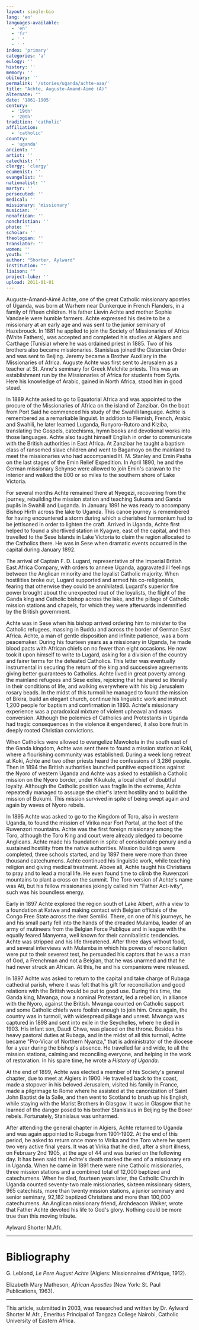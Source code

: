 ```yaml
---
layout: single-bio
lang: 'en'
languages-available:
  - 'en'
  - 'fr'
  - ' '
  - ' '
index: 'primary'
categories: 'a'
eulogy: ''
history: ''
memory: ''
obituary: ''
permalink: '/stories/uganda/achte-aaa/'
title: "Achte, Auguste-Amand-Aimé (A)"
alternate: ""
date: '1861-1905'
century:
  - '19th'
  - '20th'
tradition: 'catholic'
affiliation:
  - 'catholic'
country:
  - 'uganda'
ancient: ''
artist: ''
catechist: ''
clergy: 'clergy'
ecumenist: ''
evangelist: ''
nationalist: ''
martyr: ''
persecuted: ''
medical: ''
missionary: 'missionary'
musician: ''
nonafrican: ''
nonchristian: ''
photo: ''
scholar: ''
theologian: ''
translator: ''
women: ''
youth: ''
author: "Shorter, Aylward"
institution: ""
liaison: ""
project-luke: ''
upload: 2011-01-01
---
```




Auguste-Amand-Aim&eacute; Achte, one of the great Catholic missionary apostles of Uganda, was born at Warhem near Dunkerque in French Flanders, in a family of fifteen children. His father Lievin Achte and mother Sophie Vandaele were humble farmers. Achte expressed his desire to be a missionary at an early age and was sent to the junior seminary of Hazebrouck. In 1881 he applied to join the Society of Missionaries of Africa (White Fathers), was accepted and completed his studies at Algiers and Carthage (Tunisia) where he was ordained priest in 1885. Two of his brothers also became missionaries. Stanislaus joined the Cistercian Order and was sent to Beijing. Jeremy became a Brother Auxiliary in the Missionaries of Africa. Auguste Achte was first sent to Jerusalem as a teacher at St. Anne's seminary for Greek Melchite priests. This was an establishment run by the Missionaries of Africa for students from Syria. Here his knowledge of Arabic, gained in North Africa, stood him in good stead.

In 1889 Achte asked to go to Equatorial Africa and was appointed to the procure of the Missionaries of Africa on the island of Zanzibar. On the boat from Port Said he commenced his study of the Swahili language. Achte is remembered as a remarkable linguist. In addition to Flemish, French, Arabic and Swahili, he later learned Luganda, Runyoro-Rutoro and Kiziba, translating the Gospels, catechisms, hymn books and devotional works into those languages. Achte also taught himself English in order to communicate with the British authorities in East Africa. At Zanzibar he taught a baptism class of ransomed slave children and went to Bagamoyo on the mainland to meet the missionaries who had accompanied H. M. Stanley and Emin Pasha  on the last stages of the Emin Relief Expedition. In April 1890, he and the German missionary Schynse were allowed to join Emin's caravan to the interior and walked the 800 or so miles to the southern shore of Lake Victoria.

For several months Achte remained there at Nyegezi, recovering from the journey, rebuilding the mission station and teaching Sukuma and Ganda pupils in Swahili and Luganda. In January 1891 he was ready to accompany Bishop Hirth across the lake to Uganda. This canoe journey is remembered for having encountered a storm during which a cherished harmonium had to be jettisoned in order to lighten the craft. Arrived in Uganda, Achte first helped to found a shortlived station in Kyagwe, east of the capital, and then travelled to the Sese Islands in Lake Victoria to claim the region allocated to the Catholics there. He was in Sese when dramatic events occurred in the capital during January 1892.

The arrival of  Captain F. D. Lugard, representative of the Imperial British East Africa Company, with orders to annexe Uganda, aggravated ill feelings between the Anglican minority and the loyalist Catholic majority. When hostilities broke out, Lugard supported and armed his co-religionists, fearing that otherwise they could be annihilated. Lugard's superior fire power brought about the unexpected rout of the loyalists, the flight of the Ganda king and Catholic bishop across the lake, and the pillage of Catholic mission stations and chapels, for which they were afterwards indemnified by the British government.

Achte was in Sese when his bishop arrived ordering him to minister to the Catholic refugees, massing in Buddu and across the border of German East Africa. Achte, a man of gentle disposition and infinite patience, was a born peacemaker. During his fourteen years as a missionary in Uganda, he made blood pacts with African chiefs on no fewer than eight occasions. He now took it upon himself to write to Lugard, asking for a division of the country and fairer terms for the defeated Catholics. This letter was eventually instrumental in securing the return of the king and successive agreements giving better guarantees to Catholics. Achte lived in great poverty among the mainland refugees and Sese exiles, rejoicing that he shared so literally in their conditions of life, and walking everywhere with his big Jerusalem rosary beads. In the midst of this turmoil he managed to found the mission of Bikira, build an elegant church, continue his linguistic work and instruct 1,200 people for baptism and confirmation in 1893.  Achte's missionary experience was a paradoxical mixture of violent upheaval and mass conversion. Although the polemics of Catholics and Protestants in Uganda had tragic consequences in the violence it engendered, it also bore fruit in deeply rooted Christian convictions.

When Catholics were allowed to evangelize Mawokota in the south east of the Ganda kingdom, Achte was sent there to found a mission station at Koki, where a flourishing community was established. During a week long retreat at Koki, Achte and two other priests heard the confessions of  3,286 people. Then in 1894 the British authorities launched punitive expeditions against the Nyoro of western Uganda and Achte was asked to establish a Catholic mission on the Nyoro border, under Kikukule, a local chief of doubtful loyalty. Although the Catholic position was fragile in the extreme, Achte repeatedly managed to assuage the chief's latent hostility and to build the mission of Bukumi. This mission survived in spite of being swept again and again by waves of Nyoro rebels.

In 1895 Achte was asked to go to the Kingdom of Toro, also in western Uganda, to found the mission of Virika near Fort Portal, at the foot of the Ruwenzori mountains. Achte was the first foreign missionary among the Toro, although the Toro King and court were already pledged to become Anglicans. Achte made his foundation in spite of considerable penury and a sustained hostility from the native authorities. Mission buildings were completed, three schools started,  and by 1897 there were more than three thousand catechumens. Achte continued his linguistic work, while teaching religion and giving medical treatment. Above all, Achte taught his Christians to pray and to lead a moral life. He even found time to climb the Ruwenzori mountains to plant a cross on the summit. The Toro version of  Achte's name was Ati, but his fellow missionaries jokingly called him "Father Act-ivity", such was his boundless energy.

Early in 1897 Achte explored the region south of Lake Albert, with a view to a foundation at Katwe and making contact with Belgian officials of the Congo Free State across the river Semliki. There, on one of his journeys, he and his small party fell into the hands of the dreaded Mulamba, leader of  an army of mutineers from the Belgian Force Publique and in league with the equally feared Manyema, well known for their cannibalistic tendencies. Achte was stripped and his life threatened. After three days without food, and several interviews with Mulamba in which his powers of reconciliation were put to their severest test, he persuaded his captors that he was a man of God, a Frenchman and not a Belgian, that he was unarmed and that he had never struck an African. At this, he and his companions were released.

In 1897 Achte was asked to return to the capital and take charge of  Rubaga cathedral parish, where it was felt that his gift for reconciliation and good relations with the British would be put to good use. During this time, the Ganda king, Mwanga, now a nominal Protestant, led a rebellion, in alliance with the Nyoro, against the British. Mwanga counted on Catholic support and some Catholic chiefs were foolish enough to join him. Once again, the country was in turmoil, with widespread pillage and unrest. Mwanga was captured in 1898 and sent into exile in the Seychelles, where he died in 1903. His infant son, Daudi Chwa, was placed on the throne. Besides his heavy pastoral duties at Rubaga, and in the midst of all this turmoil, Achte became "Pro-Vicar of Northern Nyanza," that is  administrator of the diocese for a year during the bishop's absence. He travelled far and wide, to all the mission stations, calming and reconciling everyone, and helping in the work of restoration. In his spare time, he wrote a *History of Uganda*.

At the end of 1899, Achte was elected a member of his Society's general chapter, due to meet at Algiers in 1900. He travelled back to the coast, made a stopover in his beloved Jerusalem, visited his family in France, made a pilgrimage to Rome where he assisted at the canonization of Saint John Baptist de la Salle, and then went to Scotland to brush up his English, while staying with the Marist Brothers in Glasgow. It was in Glasgow that he learned of the danger posed to his brother Stanislaus in Beijing by the Boxer rebels. Fortunately, Stanislaus was unharmed.

After attending the general chapter in Algiers, Achte returned to Uganda and was again appointed to Rubaga from 1901-1902. At the end of this period, he asked to return once more to Virika and the Toro where he spent two very active final years. It was at Virika that he died, after a short illness, on February 2nd 1905, at the age of 44 and was buried on the following day. It has been said that Achte's death marked the end of a missionary era in Uganda. When he came in 1891 there were nine Catholic missionaries, three mission stations and a combined total of  12,000 baptized and catechumens. When he died, fourteen years later, the Catholic Church in Uganda counted seventy-two male missionaries, sixteen missionary sisters,  965 catechists, more than twenty mission stations, a junior seminary and senior seminary, 92,182 baptized Christians and more than 100,000 catechumens. An Anglican missionary friend, Archdeacon Walker, wrote that Father Achte devoted his life to God's glory. Nothing could be more true than this moving tribute.

Aylward Shorter M.Afr.

---

# Bibliography

G. Leblond, *Le Pere August Achte*  (Algiers: Missionnaires d'Afrique, 1912).

Elizabeth Mary Matheson, *African Apostles* (New York: St. Paul Publications, 1963).

---

This article, submitted in 2003, was researched and written by Dr. Aylward Shorter M.Afr., Emeritus Principal of Tangaza College Nairobi, Catholic University of Eastern Africa.

